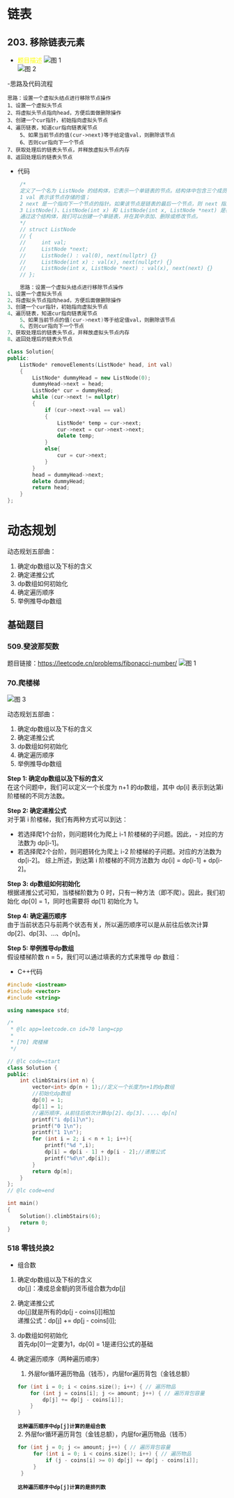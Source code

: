 
# 链表
## 203. 移除链表元素
- <font color = yellow>题目描述</font>
![图 1](images/b7f8d8c43048b78d292c873f88855e7cae905c468e238df75be7c249b7abec4f.png)  
![图 2](images/93b20801d9b0f25a3b4e4bc7046d6f20fc64ef1e66effe9c2e42ea01b6670c8a.png)  

-思路及代码流程
~~~
思路：设置一个虚拟头结点进行移除节点操作  
1、设置一个虚拟头节点  
2、将虚拟头节点指向head，方便后面做删除操作  
3、创建一个cur指针，初始指向虚拟头节点  
4、遍历链表，知道cur指向链表尾节点  
    5、如果当前节点的值(cur->next)等于给定值val，则删除该节点  
    6、否则cur指向下一个节点  
7、获取处理后的链表头节点，并释放虚拟头节点内存  
8、返回处理后的链表头节点
~~~

- 代码
~~~c++
    /*
    定义了一个名为 ListNode 的结构体，它表示一个单链表的节点。结构体中包含三个成员变量：
    1 val 表示该节点存储的值；
    2 next 是一个指向下一个节点的指针。如果该节点是链表的最后一个节点，则 next 指向空指针 nullptr；
    3 ListNode()、ListNode(int x) 和 ListNode(int x, ListNode *next) 是构造函数，分别用于创建一个空节点、初始值为 x 的节点和初始值为 x，下一个节点为 next 的节点。
    通过这个结构体，我们可以创建一个单链表，并在其中添加、删除或修改节点。
    */
    // struct ListNode
    // {
    //     int val;
    //     ListNode *next;
    //     ListNode() : val(0), next(nullptr) {}
    //     ListNode(int x) : val(x), next(nullptr) {}
    //     ListNode(int x, ListNode *next) : val(x), next(next) {}
    // };

    思路：设置一个虚拟头结点进行移除节点操作  
1、设置一个虚拟头节点  
2、将虚拟头节点指向head，方便后面做删除操作  
3、创建一个cur指针，初始指向虚拟头节点  
4、遍历链表，知道cur指向链表尾节点  
    5、如果当前节点的值(cur->next)等于给定值val，则删除该节点  
    6、否则cur指向下一个节点  
7、获取处理后的链表头节点，并释放虚拟头节点内存  
8、返回处理后的链表头节点

class Solution{
public:
    ListNode* removeElements(ListNode* head, int val)
    {
        ListNode* dummyHead = new ListNode(0);
        dummyHead->next = head;
        ListNode* cur = dummyHead;
        while (cur->next != nullptr)
        {
            if (cur->next->val == val)
            {
                ListNode* temp = cur->next;
                cur->next = cur->next->next;
                delete temp;
            }
            else{
                cur = cur->next;
            }
        }
        head = dummyHead->next;
        delete dummyHead;
        return head;
    }
};
~~~

# 动态规划
动态规划五部曲：
  1. 确定dp数组以及下标的含义
  2. 确定递推公式
  3. dp数组如何初始化
  4. 确定遍历顺序
  5. 举例推导dp数组
## 基础题目
### 509.斐波那契数
题目链接：https://leetcode.cn/problems/fibonacci-number/
![图 1](images/46fe100e0e506886eb5b14739539bee6124aa705ea0bdaa2633f210302db3069.png)  

### 70.爬楼梯
![图 3](images/34af3a681b8094b2b6b961fce35a1900487e08987682cb8735e4d46e102c5243.png)  

动态规划五部曲：
  1. 确定dp数组以及下标的含义
  2. 确定递推公式
  3. dp数组如何初始化
  4. 确定遍历顺序
  5. 举例推导dp数组
   
__Step 1: 确定dp数组以及下标的含义__   
在这个问题中，我们可以定义一个长度为 n+1 的dp数组，其中 dp[i] 表示到达第i阶楼梯的不同方法数。

__Step 2: 确定递推公式__  
对于第 i 阶楼梯，我们有两种方式可以到达：

  - 若选择爬1个台阶，则问题转化为爬上 i-1 阶楼梯的子问题。因此，- 对应的方法数为 dp[i-1]。
  - 若选择爬2个台阶，则问题转化为爬上 i-2 阶楼梯的子问题。对应的方法数为 dp[i-2]。 综上所述，到达第 i 阶楼梯的不同方法数为 dp[i] = dp[i-1] + dp[i-2]。

__Step 3: dp数组如何初始化__    
根据递推公式可知，当楼梯阶数为 0 时，只有一种方法（即不爬）。因此，我们初始化 dp[0] = 1，同时也需要将 dp[1] 初始化为 1。

__Step 4: 确定遍历顺序__  
由于当前状态只与前两个状态有关，所以遍历顺序可以是从前往后依次计算 dp[2]、dp[3]、...、dp[n]。

__Step 5: 举例推导dp数组__  
假设楼梯阶数 n = 5，我们可以通过填表的方式来推导 dp 数组：
- C++代码
~~~c++
#include <iostream>
#include <vector>
#include <string>

using namespace std;

/*
 * @lc app=leetcode.cn id=70 lang=cpp
 *
 * [70] 爬楼梯
 */

// @lc code=start
class Solution {
public:
    int climbStairs(int n) {
        vector<int> dp(n + 1);//定义一个长度为n+1的dp数组
        //初始化dp数组
        dp[0] = 1;
        dp[1] = 1;
        //遍历顺序，从前往后依次计算dp[2]、dp[3]、...、dp[n]
        printf("i dp[i]\n");
        printf("0 1\n");
        printf("1 1\n");
        for (int i = 2; i < n + 1; i++){
            printf("%d ",i);
            dp[i] = dp[i - 1] + dp[i - 2];//递推公式
            printf("%d\n",dp[i]);
        }
        return dp[n];
    }
};
// @lc code=end

int main()
{
    Solution().climbStairs(6);
    return 0;
}

~~~

### 518 零钱兑换2
- 组合数

1. 确定dp数组以及下标的含义  
   dp[j]：凑成总金额j的货币组合数为dp[j]
2. 确定递推公式     
   dp[j]就是所有的dp[j - coins[i]]相加  
   递推公式：dp[j] += dp[j - coins[i]];
3. dp数组如何初始化  
   首先dp[0]一定要为1，dp[0] = 1是递归公式的基础
4. 确定遍历顺序（两种遍历顺序）  
   
    1. 外层for循环遍历物品（钱币），内层for遍历背包（金钱总额）
    ~~~c
    for (int i = 0; i < coins.size(); i++) { // 遍历物品
        for (int j = coins[i]; j <= amount; j++) { // 遍历背包容量
            dp[j] += dp[j - coins[i]];
        }
    }
   ~~~
   __`这种遍历顺序中dp[j]计算的是组合数`__  
    2. 外层for循环遍历背包（金钱总额），内层for遍历物品（钱币）
   ~~~c
   for (int j = 0; j <= amount; j++) { // 遍历背包容量
        for (int i = 0; i < coins.size(); i++) { // 遍历物品
            if (j - coins[i] >= 0) dp[j] += dp[j - coins[i]];
        }
    }
   ~~~
   __`这种遍历顺序中dp[j]计算的是排列数`__ 